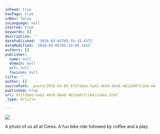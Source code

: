 ```yaml
---
inFeed: true
hasPage: true
inNav: false
inLanguage: null
starred: true
keywords: []
description: ''
datePublished: '2016-03-05T05:33:15.457Z'
dateModified: '2016-03-05T05:33:09.183Z'
authors: []
publisher:
  name: null
  domain: null
  url: null
  favicon: null
title: ''
author: []
sourcePath: _posts/2016-03-05-971f1bee-5ad2-4b59-8be8-4b12e857c164.md
published: true
url: 971f1bee-5ad2-4b59-8be8-4b12e857c164/index.html
_type: Article

---
```

![](https://the-grid-user-content.s3-us-west-2.amazonaws.com/c8e284b5-45c3-4206-afe0-f8d83444943e.jpg)

A photo of us all at Ceres. A fun bike ride followed by coffee and a play.